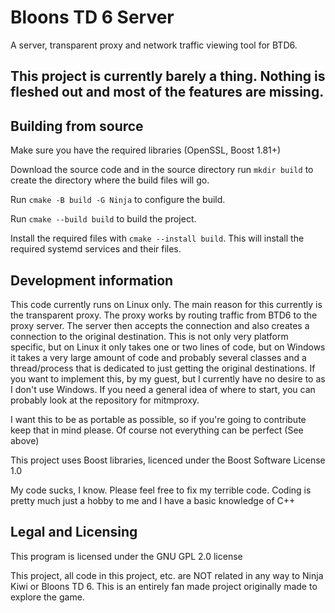 # Bloons TD 6 Server

A server, transparent proxy and network traffic viewing tool for BTD6.

## This project is currently barely a thing. Nothing is fleshed out and most of the features are missing.

## Building from source
Make sure you have the required libraries (OpenSSL, Boost 1.81+)

Download the source code and in the source directory run `mkdir build` to create the directory where the build files will go.

Run `cmake -B build -G Ninja` to configure the build.

Run `cmake --build build` to build the project.

Install the required files with `cmake --install build`. This will install the required systemd services and their files.



## Development information

This code currently runs on Linux only. The main reason for this currently is the transparent proxy.
The proxy works by routing traffic from BTD6 to the proxy server. The server then accepts the connection and also creates a connection to the original destination. This is not only very platform specific, but on Linux it only takes one or two lines of code, but on Windows it takes a very large amount of code and probably several classes and a thread/process that is dedicated to just getting the original destinations.
If you want to implement this, by my guest, but I currently have no desire to as I don't use Windows. If you need a general idea of where to start, you can probably look at the repository for mitmproxy.

I want this to be as portable as possible, so if you're going to contribute keep that in mind please. Of course not everything can be perfect (See above)

This project uses Boost libraries, licenced under the Boost Software License 1.0

My code sucks, I know. Please feel free to fix my terrible code. Coding is pretty much just a hobby to me and I have a basic knowledge of C++

## Legal and Licensing

This program is licensed under the GNU GPL 2.0 license

This project, all code in this project, etc. are NOT related in any way to Ninja Kiwi or Bloons TD 6.
This is an entirely fan made project originally made to explore the game.
